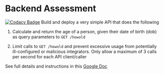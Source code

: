 # Backend Assessment

[![Codacy Badge](https://app.codacy.com/project/badge/Grade/df4e0cecced847448858657d21f3a7aa)](https://www.codacy.com/gh/endiesworld/dob_calculator_nodejs/dashboard?utm_source=github.com&amp;utm_medium=referral&amp;utm_content=endiesworld/dob_calculator_nodejs&amp;utm_campaign=Badge_Grade)
Build and deploy a very simple API that does the following

1. Calculate and return the age of a person, given their date of birth (dob) as query parameters to `GET /howold`

2. Limit calls to `GET /howold` and prevent excessive usage from potentially ill-configured or malicious integrators. Only allow a maximum of 3 calls per second for each API client/caller

See full details and instructions in this [Google Doc](https://docs.google.com/document/d/1ma5vKz0j34gwI9WYrZddMM1ENlQddGOVFJ5qdSq2QlQ)